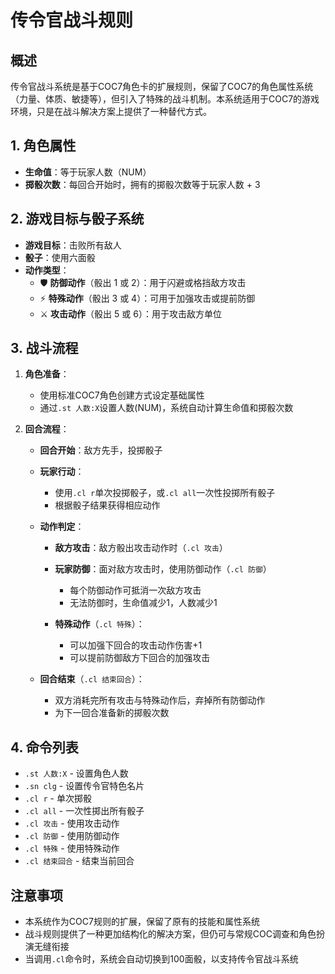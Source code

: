 # 传令官战斗规则

## 概述
传令官战斗系统是基于COC7角色卡的扩展规则，保留了COC7的角色属性系统（力量、体质、敏捷等），但引入了特殊的战斗机制。本系统适用于COC7的游戏环境，只是在战斗解决方案上提供了一种替代方式。

## 1. 角色属性
- **生命值**：等于玩家人数（NUM）
- **掷骰次数**：每回合开始时，拥有的掷骰次数等于玩家人数 + 3

## 2. 游戏目标与骰子系统
- **游戏目标**：击败所有敌人
- **骰子**：使用六面骰
- **动作类型**：
  - 🛡 **防御动作**（骰出 1 或 2）：用于闪避或格挡敌方攻击
  - ⚡ **特殊动作**（骰出 3 或 4）：可用于加强攻击或提前防御
  - ⚔️ **攻击动作**（骰出 5 或 6）：用于攻击敌方单位

## 3. 战斗流程
1. **角色准备**：
   - 使用标准COC7角色创建方式设定基础属性
   - 通过`.st 人数:X`设置人数(NUM)，系统自动计算生命值和掷骰次数

2. **回合流程**：
   - **回合开始**：敌方先手，投掷骰子
   - **玩家行动**：
     - 使用`.cl r`单次投掷骰子，或`.cl all`一次性投掷所有骰子
     - 根据骰子结果获得相应动作
   
   - **动作判定**：
     - **敌方攻击**：敌方骰出攻击动作时（`.cl 攻击`）
     - **玩家防御**：面对敌方攻击时，使用防御动作（`.cl 防御`）
       - 每个防御动作可抵消一次敌方攻击
       - 无法防御时，生命值减少1，人数减少1
     
     - **特殊动作**（`.cl 特殊`）：
       - 可以加强下回合的攻击动作伤害+1
       - 可以提前防御敌方下回合的加强攻击
   
   - **回合结束**（`.cl 结束回合`）：
     - 双方消耗完所有攻击与特殊动作后，弃掉所有防御动作
     - 为下一回合准备新的掷骰次数

## 4. 命令列表
- `.st 人数:X` - 设置角色人数
- `.sn clg` - 设置传令官特色名片
- `.cl r` - 单次掷骰
- `.cl all` - 一次性掷出所有骰子
- `.cl 攻击` - 使用攻击动作
- `.cl 防御` - 使用防御动作
- `.cl 特殊` - 使用特殊动作
- `.cl 结束回合` - 结束当前回合

## 注意事项
- 本系统作为COC7规则的扩展，保留了原有的技能和属性系统
- 战斗规则提供了一种更加结构化的解决方案，但仍可与常规COC调查和角色扮演无缝衔接
- 当调用`.cl`命令时，系统会自动切换到100面骰，以支持传令官战斗系统
